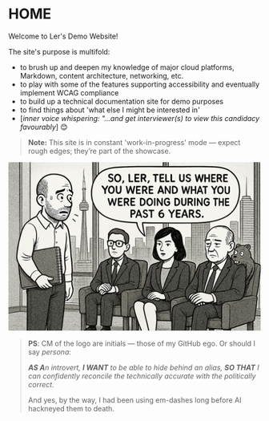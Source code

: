 # HOME

Welcome to Ler's Demo Website!

The site's purpose is multifold:

- to brush up and deepen my knowledge of major cloud platforms, Markdown, content architecture, networking, etc. 
- to play with some of the features supporting accessibility and eventually implement WCAG compliance
- to build up a technical documentation site for demo purposes
- to find things about 'what else I might be interested in'
- \[*inner voice whispering: "...and get interviewer(s) to view this candidacy favourably*] 😊

> **Note:** This site is in constant 'work-in-progress' mode — expect rough edges; they’re part of the showcase.

![Interview illustration - image as seen by my inner eye, during an 'internal dialog'](img/OPS_interview.png)

> **PS**: <span class="logo-text">CM</span> of the logo are initials — those of my GitHub ego. Or should I say *persona*:
>
> <em><strong>AS A</strong>n introvert, <strong>I WANT</strong> to be able to hide behind an alias, <strong>SO THAT</strong> I can confidently reconcile the technically accurate with the politically correct.</em>
>
> And yes, by the way, I had been using em-dashes long before AI hackneyed them to death.
